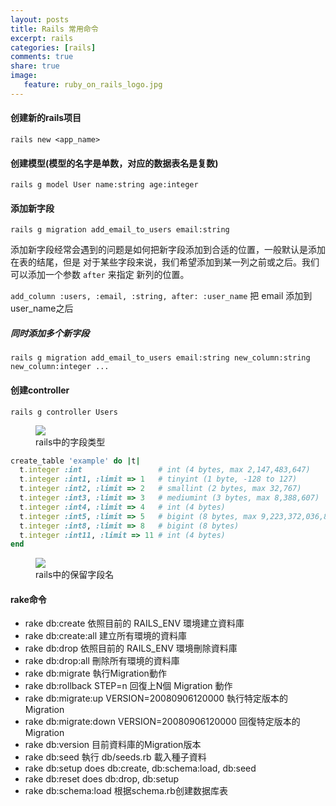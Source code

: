 ```yaml
---
layout: posts
title: Rails 常用命令
excerpt: rails
categories: [rails]
comments: true
share: true
image:
   feature: ruby_on_rails_logo.jpg
---
```


#### 创建新的rails项目

`rails new <app_name>`

#### 创建模型(模型的名字是单数，对应的数据表名是复数)

`rails g model User name:string age:integer`

#### 添加新字段

`rails g migration add_email_to_users email:string`

添加新字段经常会遇到的问题是如何把新字段添加到合适的位置，一般默认是添加在表的结尾，但是
对于某些字段来说，我们希望添加到某一列之前或之后。我们可以添加一个参数 `after` 来指定
新列的位置。

`add_column :users, :email, :string, after: :user_name` 把 email 添加到 user_name之后

##### 同时添加多个新字段

`rails g migration add_email_to_users email:string new_column:string new_column:integer ...`



#### 创建controller

`rails g controller Users`


<figure>
    <img src="/images/rails_type.png">
    <figcaption>rails中的字段类型</figcaption>
</figure>


```ruby
create_table 'example' do |t|
  t.integer :int                 # int (4 bytes, max 2,147,483,647)
  t.integer :int1, :limit => 1   # tinyint (1 byte, -128 to 127)
  t.integer :int2, :limit => 2   # smallint (2 bytes, max 32,767)
  t.integer :int3, :limit => 3   # mediumint (3 bytes, max 8,388,607)
  t.integer :int4, :limit => 4   # int (4 bytes)
  t.integer :int5, :limit => 5   # bigint (8 bytes, max 9,223,372,036,854,775,807)
  t.integer :int8, :limit => 8   # bigint (8 bytes)
  t.integer :int11, :limit => 11 # int (4 bytes)
end
```

<figure>
    <img src="/images/rails_reserve.png">
    <figcaption>rails中的保留字段名</figcaption>
</figure>

#### rake命令

* rake db:create 依照目前的 RAILS_ENV 環境建立資料庫
* rake db:create:all 建立所有環境的資料庫
* rake db:drop 依照目前的 RAILS_ENV 環境刪除資料庫
* rake db:drop:all 刪除所有環境的資料庫
* rake db:migrate 執行Migration動作
* rake db:rollback STEP=n 回復上N個 Migration 動作
* rake db:migrate:up VERSION=20080906120000 執行特定版本的Migration
* rake db:migrate:down VERSION=20080906120000 回復特定版本的Migration
* rake db:version 目前資料庫的Migration版本
* rake db:seed 執行 db/seeds.rb 載入種子資料
* rake db:setup does db:create, db:schema:load, db:seed
* rake db:reset does db:drop, db:setup
* rake db:schema:load 根据schema.rb创建数据库表
